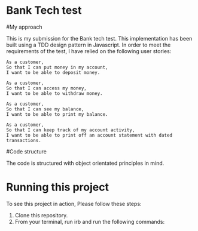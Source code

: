 Bank Tech test
==============

#My approach

This is my submission for the Bank tech test. This implementation has been built
using a TDD design pattern in Javascript. In order to meet the requirements of
the test, I have relied on the following user stories:

```
As a customer,
So that I can put money in my account,
I want to be able to deposit money.

As a customer,
So that I can access my money,
I want to be able to withdraw money.

As a customer,
So that I can see my balance,
I want to be able to print my balance.

As a customer,
So that I can keep track of my account activity,
I want to be able to print off an account statement with dated transactions.
```

#Code structure

The code is structured with object orientated principles in mind.


# Running this project

To see this project in action, Please follow these steps:

  1. Clone this repository.
  2. From your terminal, run irb and run the following commands:

  
